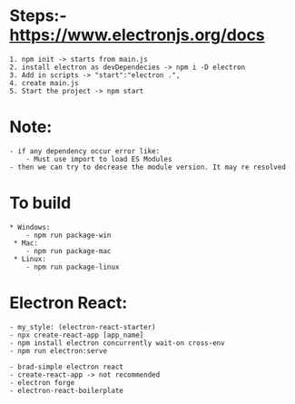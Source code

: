 # Steps:- https://www.electronjs.org/docs

    1. npm init -> starts from main.js
    2. install electron as devDependecies -> npm i -D electron
    3. Add in scripts -> "start":"electron .",
    4. create main.js
    5. Start the project -> npm start

# Note:

    - if any dependency occur error like:
        - Must use import to load ES Modules
    - then we can try to decrease the module version. It may re resolved

# To build

    * Windows:
        - npm run package-win
     * Mac:
        - npm run package-mac
     * Linux:
        - npm run package-linux

# Electron React:
    - my_style: (electron-react-starter)
	- npx create-react-app [app_name]
	- npm install electron concurrently wait-on cross-env
	- npm run electron:serve

    - brad-simple electron react
    - create-react-app -> not recommended
    - electron forge
    - electron-react-boilerplate

